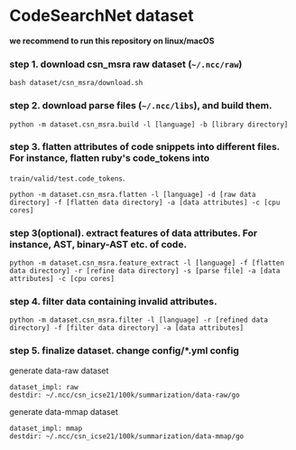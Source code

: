 # CodeSearchNet dataset

**we recommend to run this repository on linux/macOS**

### step 1. download csn_msra raw dataset (```~/.ncc/raw```)
```
bash dataset/csn_msra/download.sh
```

### step 2. download parse files (```~/.ncc/libs```), and build them. 
```
python -m dataset.csn_msra.build -l [language] -b [library directory]
```

### step 3. flatten attributes of code snippets into different files. For instance, flatten ruby's code_tokens into 
```train/valid/test.code_tokens```.
```
python -m dataset.csn_msra.flatten -l [language] -d [raw data directory] -f [flatten data directory] -a [data attributes] -c [cpu cores]
```

### step 3(optional). extract features of data attributes. For instance, AST, binary-AST etc. of code.
```
python -m dataset.csn_msra.feature_extract -l [language] -f [flatten data directory] -r [refine data directory] -s [parse file] -a [data attributes] -c [cpu cores]
```
 
### step 4. filter data containing invalid attributes.
```
python -m dataset.csn_msra.filter -l [language] -r [refined data directory] -f [filter data directory] -a [data attributes]
```

### step 5. finalize dataset. change config/*.yml config 
generate data-raw dataset
```
dataset_impl: raw
destdir: ~/.ncc/csn_icse21/100k/summarization/data-raw/go
```
generate data-mmap dataset
```
dataset_impl: mmap
destdir: ~/.ncc/csn_icse21/100k/summarization/data-mmap/go
```


